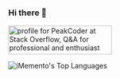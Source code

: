 ### Hi there 👋

<a href="https://stackoverflow.com/users/1227721/peakcoder"><img src="https://stackoverflow.com/users/flair/1227721.png" width="208" height="58" alt="profile for PeakCoder at Stack Overflow, Q&amp;A for professional and enthusiast programmers" title="profile for PeakCoder at Stack Overflow, Q&amp;A for professional and enthusiast programmers"></a>  

![iMemento's Top Languages](https://github-readme-stats.vercel.app/api/top-langs/?username=iMemento&theme=vue-dark&show_icons=true&hide_border=true&layout=compact)





